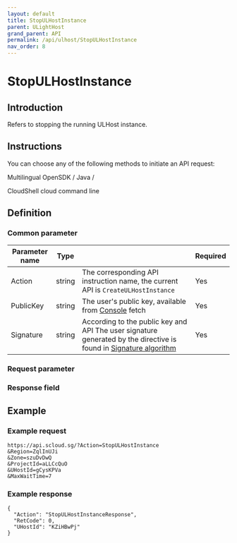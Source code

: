 ```yaml
---
layout: default
title: StopULHostInstance
parent: ULightHost
grand_parent: API
permalink: /api/ulhost/StopULHostInstance
nav_order: 8
---
```

# StopULHostInstance
## Introduction
Refers to stopping the running ULHost instance.

## Instructions
You can choose any of the following methods to initiate an API request:

Multilingual OpenSDK / Java /

CloudShell cloud command line

## Definition
### Common parameter
| Parameter name | Type |  | Required |
| --- | --- | --- | --- |
| Action | string | The corresponding API instruction name, the current API is `CreateULHostInstance` | Yes |
| PublicKey | string | The user's public key, available from [Console](https://console.scloud.sg/uaccount/api_manage) fetch | Yes |
| Signature | string | According to the public key and API The user signature generated by the directive is found in [Signature algorithm](https://docs.scloud.sg/api/common/signature-algorithm) | Yes |

### Request parameter


### Response field 


## Example
### Example request
```
https://api.scloud.sg/?Action=StopULHostInstance
&Region=ZqlInUJi
&Zone=szuDvDwQ
&ProjectId=aLLCcQuO
&UHostId=gCysKPVa
&MaxWaitTime=7
```
### Example response
```
{
  "Action": "StopULHostInstanceResponse",
  "RetCode": 0,
  "UHostId": "KZiHBwPj"
}
```